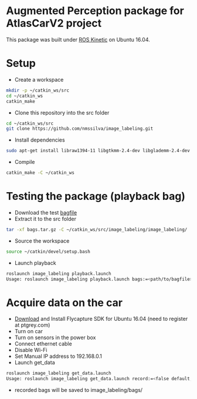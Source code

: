 Augmented Perception package for AtlasCarV2 project
=============================================
This package was built under [ROS Kinetic](http://wiki.ros.org/kinetic) on Ubuntu 16.04.

Setup
=====

- Create a workspace
```bash
mkdir -p ~/catkin_ws/src
cd ~/catkin_ws
catkin_make
```
- Clone this repository into the src folder
```bash
cd ~/catkin_ws/src
git clone https://github.com/nmssilva/image_labeling.git
```
- Install dependencies
```bash
sudo apt-get install libraw1394-11 libgtkmm-2.4-dev libglademm-2.4-dev libgtkglextmm-x11-1.2-dev libusb-1.0-0 libpcap-dev libpcap0.8-dev
```
- Compile
```bash
catkin_make -C ~/catkin_ws
```
Testing the package (playback bag)
====
- Download the test [bagfile](https://drive.google.com/open?id=1f4wrlu4qNZCrphA6dpfiomSeSiRELuUR)
- Extract it to the src folder
```bash
tar -xf bags.tar.gz -C ~/catkin_ws/src/image_labeling/image_labeling/
```
- Source the workspace
```bash
source ~/catkin/devel/setup.bash
```
- Launch playback
```bash
roslaunch image_labeling playback.launch
Usage: roslaunch image_labeling playback.launch bags:=<path/to/bagfile> (default path is path to test.bag)
```
Acquire data on the car
====
- [Download](https://www.ptgrey.com/support/downloads) and Install Flycapture SDK for Ubuntu 16.04 (need to register at ptgrey.com) 
- Turn on car
- Turn on sensors in the power box
- Connect ethernet cable
- Disable Wi-Fi
- Set Manual IP address to 192.168.0.1
- Launch get_data
```bash
roslaunch image_labeling get_data.launch
Usage: roslaunch image_labeling get_data.launch record:=<false default, true to record bagfile>
```
- recorded bags will be saved to image_labeling/bags/
